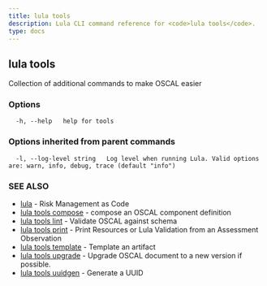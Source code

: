 ```yaml
---
title: lula tools
description: Lula CLI command reference for <code>lula tools</code>.
type: docs
---
```

## lula tools

Collection of additional commands to make OSCAL easier

### Options

```
  -h, --help   help for tools
```

### Options inherited from parent commands

```
  -l, --log-level string   Log level when running Lula. Valid options are: warn, info, debug, trace (default "info")
```

### SEE ALSO

* [lula](./lula.md)	 - Risk Management as Code
* [lula tools compose](./lula_tools_compose.md)	 - compose an OSCAL component definition
* [lula tools lint](./lula_tools_lint.md)	 - Validate OSCAL against schema
* [lula tools print](./lula_tools_print.md)	 - Print Resources or Lula Validation from an Assessment Observation
* [lula tools template](./lula_tools_template.md)	 - Template an artifact
* [lula tools upgrade](./lula_tools_upgrade.md)	 - Upgrade OSCAL document to a new version if possible.
* [lula tools uuidgen](./lula_tools_uuidgen.md)	 - Generate a UUID

